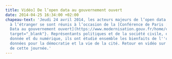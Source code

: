 ```yaml
---
title: Vidéo] De l’open data au gouvernement ouvert
date: 2014-04-25 16:34:00 +02:00
chapeau-text: 'Jeudi 24 avril 2014, les acteurs majeurs de l’open data en France et
  à l’étranger se sont réunis à l’occasion de la [Conférence de Paris : de l’Open
  Data au gouvernement ouvert](https://www.modernisation.gouv.fr/home/conference-de-paris-open-data-open-gov){:
  target="_blank"}. Représentants politiques et de la société civile, experts de la
  donnée et du numérique, ils ont étudié ensemble les bienfaits de l''ouverture des
  données pour la démocratie et la vie de la cité. Retour en vidéo sur les temps forts
  de cette journée.'
---
```


